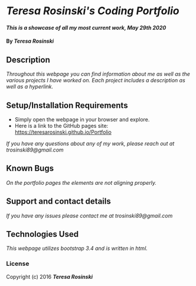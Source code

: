 # _Teresa Rosinski's Coding Portfolio_

#### _This is a showcase of all my most current work, May 29th 2020_

#### By _**Teresa Rosinski**_

## Description

_Throughout this webpage you can find information about me as well as the various projects I have worked on. Each project includes a description as well as a hyperlink._

## Setup/Installation Requirements

* Simply open the webpage in your browser and explore.
* Here is a link to the GitHub pages site: https://teresarosinski.github.io/Portfolio

_If you have any questions about any of my work, please reach out at trosinski89@gmail.com_

## Known Bugs

_On the portfolio pages the elements are not aligning properly._

## Support and contact details

_If you have any issues please contact me at trosinski89@gmail.com_

## Technologies Used

_This webpage utilizes bootstrap 3.4 and is written in html._

### License


Copyright (c) 2016 **_Teresa Rosinski_**

